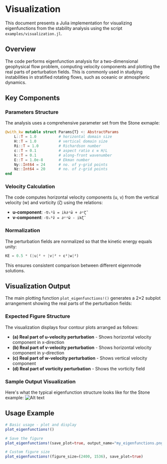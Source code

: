 # Visualization

This document presents a Julia implementation for visualizing eigenfunctions from 
the stability analysis using the script `examples/visualization.jl`.

## Overview

The code performs eigenfunction analysis for a two-dimensional geophysical flow problem, computing velocity components and plotting the real parts of perturbation fields. This is commonly used in studying instabilities in stratified rotating flows, such as oceanic or atmospheric dynamics.

## Key Components

### Parameters Structure

The analysis uses a comprehensive parameter set from the Stone exmaple:

```julia
@with_kw mutable struct Params{T} <: AbstractParams
    L::T = 1.0          # horizontal domain size
    H::T = 1.0          # vertical domain size
    Ri::T = 1.0         # Richardson number 
    ε::T = 0.1          # aspect ratio ε ≡ H/L
    k::T = 0.1          # along-front wavenumber
    E::T = 1.0e-8       # Ekman number 
    Ny::Int64 = 24      # no. of y-grid points
    Nz::Int64 = 20      # no. of z-grid points
end
```

### Velocity Calculation

The code computes horizontal velocity components (u, v) from the vertical velocity (w) and vorticity (ζ) using the relations:

- **u-component**: `-∇ₕ²ũ = ik∂ᶻw̃ + ∂ʸζ̃`
- **v-component**: `-∇ₕ²ṽ = ∂ʸᶻw̃ - ikζ̃`

### Normalization

The perturbation fields are normalized so that the kinetic energy equals unity:

```julia
KE = 0.5 * (|u|² + |v|² + ε²|w|²)
```

This ensures consistent comparison between different eigenmode solutions.

## Visualization Output

The main plotting function `plot_eigenfunctions!()` generates a 2×2 subplot arrangement showing the real parts of the perturbation fields:

### Expected Figure Structure

The visualization displays four contour plots arranged as follows:

- **(a) Real part of u-velocity perturbation** - Shows horizontal velocity component in x-direction
- **(b) Real part of v-velocity perturbation** - Shows horizontal velocity component in y-direction  
- **(c) Real part of w-velocity perturbation** - Shows vertical velocity component
- **(d) Real part of vorticity perturbation** - Shows the vorticity field

### Sample Output Visualization

Here's what the typical eigenfunction structure looks like for the Stone example:
![Alt text](eigfun_stone)

## Usage Example

```julia
# Basic usage - plot and display
plot_eigenfunctions!()

# Save the figure
plot_eigenfunctions!(save_plot=true, output_name="my_eigenfunctions.png")

# Custom figure size
plot_eigenfunctions!(figure_size=(2400, 1536), save_plot=true)
```

